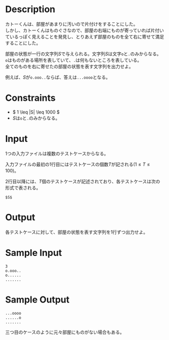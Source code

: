 # Description
カトーくんは、部屋があまりに汚いので片付けをすることにした。  
しかし、カトーくんはものぐさなので、部屋の右端にものが寄っていれば片付いているっぽく見えることを発見し、とりあえず部屋のものを全て右に寄せて満足することにした。  

部屋の状態が一行の文字列$S$で与えられる。文字列$S$は文字`o`と`.`のみからなる。  
`o`はものがある場所を表していて、`.`は何もないところを表している。  
全てのものを右に寄せたの部屋の状態を表す文字列を出力せよ。  

例えば、$S$が`o.ooo..`ならば、答えは`...oooo`となる。

# Constraints
 - $ 1 \leq |S| \leq 1000 $  
 - $S$は`o`と`.`のみからなる。

# Input
1つの入力ファイルは複数のテストケースからなる。

入力ファイルの最初の1行目にはテストケースの個数$T$が記される$(1 \leq T \leq 100)$。

2行目以降には、$T$個のテストケースが記述されており、各テストケースは次の形式で表される。
```
$S$
```

# Output
各テストケースに対して、部屋の状態を表す文字列を1行ずつ出力せよ。

# Sample Input
```
3
o.ooo..
o......
.......
```
# Sample Output
```
...oooo
......o
.......
```

三つ目のケースのように元々部屋にものがない場合もある。  

